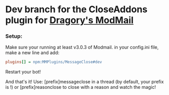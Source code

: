 # Dev branch for the CloseAddons plugin for [Dragory's ModMail](https://github.com/dragory/modmailbot)

### Setup: ###
Make sure your running at least v3.0.3 of Modmail.
in your config.ini file, make a new line and add:  
```ini
plugins[] = npm:MMPlugins/MessageClose#dev
```
Restart your bot! 

And that's it! 
Use: 
[prefix]messageclose <content> in a thread (by default, your prefix is !) or 
[prefix]reasonclose <content> to close with a reason and watch the magic! 
